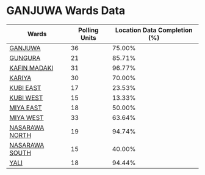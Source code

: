 
# GANJUWA Wards Data

| Wards | Polling Units | Location Data Completion (%) |
| ---- | ----- | ------- |
| [GANJUWA](./wards/1141-ganjuwa) | 36 | 75.00% |
| [GUNGURA](./wards/1142-gungura) | 21 | 85.71% |
| [KAFIN MADAKI](./wards/1143-kafin-madaki) | 31 | 96.77% |
| [KARIYA](./wards/1144-kariya) | 30 | 70.00% |
| [KUBI EAST](./wards/1145-kubi-east) | 17 | 23.53% |
| [KUBI WEST](./wards/1146-kubi-west) | 15 | 13.33% |
| [MIYA  EAST](./wards/1147-miya-east) | 18 | 50.00% |
| [MIYA  WEST](./wards/1148-miya-west) | 33 | 63.64% |
| [NASARAWA NORTH](./wards/1149-nasarawa-north) | 19 | 94.74% |
| [NASARAWA  SOUTH](./wards/1150-nasarawa-south) | 15 | 40.00% |
| [YALI](./wards/1151-yali) | 18 | 94.44% |




